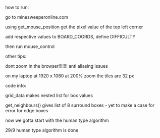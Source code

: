 how to run:

go to minesweeperonline.com

using get_mouse_position get the pixel value of the top left corner

add respective values to BOARD_COORDS, define DIFFICULTY

then run mouse_control


other tips:

dont zoom in the browser!!!!!!!
anti aliasing issues

on my laptop at 1920 x 1080
at 200% zoom the tiles are 32 px



code info:

grid_data makes nested list for box values

get_neighbours() gives list of 8 surround boxes -
yet to make a case for error for edge boxes


now we gotta start with the human type algorithm

29/9
human type algorithm is done